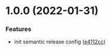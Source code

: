 # 1.0.0 (2022-01-31)


### Features

* init semantic release config ([e4112cc](https://github.com/releaseband/semantic-release-npm-github-config/commit/e4112ccfe14e43b12f2bc4a775646c65f92e1517))
